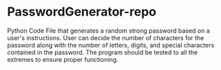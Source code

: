 # PasswordGenerator-repo
Python Code File that generates a random strong password based on a user's instructions. User can decide the number of characters for the password along with the number of letters, digits, and special characters contained in the password. The program should be tested to all the extremes to ensure proper functioning.
